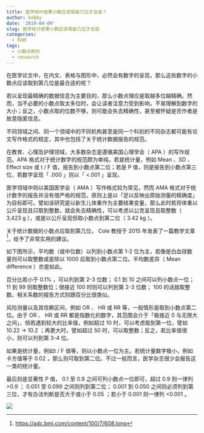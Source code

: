 ```yaml
---
title: 医学统计结果小数应该保留几位才合适？
author: bobby
date: '2019-04-09'
slug: 医学统计结果小数应该保留几位才合适
categories:
  - 科研
tags:
  - 小数点修约
  - research
---
```


在医学论文中，在内文、表格与图形中，必然会有数字的呈现，那么这些数字的小数点应该取到第几位是最合适的呢？

若以呈现最精确的数据信息为主要目的，那么小数点理应是取越多位越精确。然而，当不必要的小数点取太多位时，会让读者注意力受到影响，不易理解到数字的大小；反之，小数点取的位数不够，则可能会失去精确性，甚至被怀疑是否作者是故意隐匿信息。

不同领域之间、同一个领域中的不同机构甚至是同一个科别的不同杂志都可能有论文写作格式的规定，其中也包括了关于统计数据报告的规范。

在教育、心理及护理领域，大多数杂志是遵循美国心理学会（ APA ）的写作规范。APA 格式对于统计数字的规范颇为单纯，若是统计量，例如 Mean 、SD 、 Effect size 或 t / F 值，报告到小数点第二位；若是 P 值，则是报告到小数点第三位，若数字呈现「 .000 」则以「 <.001 」呈现。

医学领域中则以美国医学会（ AMA ）写作格式较为常见，然而 AMA 格式对于统计数字的报告并没有很严格的规范，原则上是以「足以反映出原始测量的精确度」为目标即可。譬如该研究是以新生儿体重作为主要结果变量，那么此时若将体重以公斤呈现且只取到整数，就会失去精确性，可以考虑以公克呈现且取整数（ 3,423 g ），或是以公斤呈现但取小数点到第二位（ 3.42 kg ）。

关于统计数据的小数点应取到第几位， Cole 教授于 2015 年发表了一篇教学文章[^1 ]，给予了非常实用的建议。
[^1 ]: https://adc.bmj.com/content/100/7/608.long

如下图所示，平均数（或中位数）以列到小数点第 1-2 位为主，若像是白血球数量则可以取整数或是除以 1000 后取到小数点第二位。平均数差异（ Mean difference ）亦是如此。

百分比若小于 0.1% ，可以列到第 2-3 位数； 0.1 到 10 之间可以列小数点一位； 11 到 99 则取整数位；很接近 100 时则可以列到第 2-3 位数； 100 的话就取整数。相关系数的报告方式则跟百分比很类似。

风险测量以及其信赖区间，例如 OR 、 HR 或 RR 等，一般情形是取到小数点第二位。由于 OR 、 HR 或 RR 都是指数化的数字，其范围会介于「极接近 0 与无限大之间」，倘若遇到较大的比率值，例如超过 10 时，可以考虑取到第一位，譬如 10.22 → 10.2 ；再更大时，譬如超过 50 时，可以取整数；反之，若比率值很小，则可以列到第 3-4 位。

如果是统计量，例如t / F 值等，则以小数点一位为主。若统计量数字极小，例如卡方值等于 0.02 ，那么则可取到第二位。不过一般而言，医学杂志很少会报告这一类的统计量。

最后则是显著性 P 值， 0.1 至 0.9 之间可列小数点一位即可，超过 0.9 则一律列 >0.9 ； 0.051 至 0.099 之间则列到第二位； 0.001 到 0.050 之间则必须列到第三位，才有办法判断是否大于或小于 0.05 ；若小于 0.001 则一律列 <0.001 。

![](https://ws1.sinaimg.cn/large/8f5e6680gy1g1w5o2qpsdj20cf0h6406.jpg)

 

